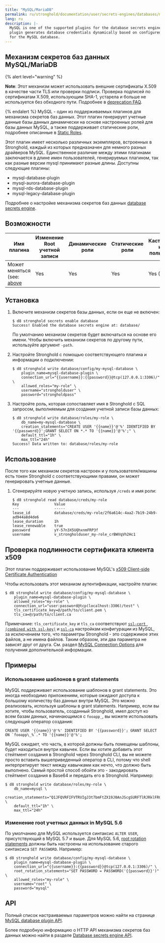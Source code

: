 ```yaml
---
title: "MySQL/MariaDB"
permalink: ru/stronghold/documentation/user/secrets-engines/databases/mysql.html
lang: ru
description: |-
  MySQL is one of the supported plugins for the database secrets engine. This
  plugin generates database credentials dynamically based on configured roles
  for the MySQL database.
---
```


## Механизм секретов баз данных MySQL/MariaDB

{% alert level="warning" %}

**Note**: Этот механизм может использовать внешние сертификаты X.509 в качестве части TLS
    или проверки подписи. Проверка подписей по сертификатам X.509, использующим SHA-1, устарела
    и больше не используется без обходного пути. Подробнее в [deprecation FAQ](/docs/deprecation/faq#q-what-is-the-impact-of-removing-support-for-x-509-certificates-with-signatures-that-use-sha-1).

{% endalert %}
MySQL - один из поддерживаемых плагинов для механизма секретов баз данных.
Этот плагин генерирует учетные данные базы данных динамически на основе
настроенных ролей для базы данных MySQL, а также поддерживает статические роли, подробнее описанные в [Static Roles](/docs/secrets/databases#static-roles).

Этот плагин имеет несколько различных экземпляров, встроенных в Stronghold,
каждый из которых предназначен для немного разных драйверов MySQL. Единственное
различие между этими плагинами заключается в длине имен пользователей,
генерируемых плагином, так как разные версии mysql принимают разные длины.
Доступны следующие плагины:

- mysql-database-plugin
- mysql-aurora-database-plugin
- mysql-rds-database-plugin
- mysql-legacy-database-plugin

Подробнее о настройке механизма секретов баз данных [database secrets engine](/docs/secrets/databases).

## Возможности

| Имя плагина                                                           | Изменение Root учетной записи | Динамические роли | Статические роли | Кастомизация имени пользователя |
|-----------------------------------------------------------------------|-------------------------------|-------------------|------------------|---------------------------------|
| Может меняться (see: [above](#mysql-mariadb-database-secrets-engine)  | Yes                           | Yes               | Yes              | Yes (1.7+)                      |

## Установка

1. Включите механизм секретов базы данных, если он еще не включен:

   ```text
   $ d8 stronghold secrets enable database
   Success! Enabled the database secrets engine at: database/
   ```

   По умолчанию механизм секретов будет включаться на основе его имени.
   Чтобы включить механизм секретов по другому пути, используйте аргумент `-path`.

2. Настройте Stronghold с помощью соответствующего плагина и информации о подключении:

   ```text
   $ d8 stronghold write database/config/my-mysql-database \
       plugin_name=mysql-database-plugin \
       connection_url="{{username}}:{{password}}@tcp(127.0.0.1:3306)/" \
       allowed_roles="my-role" \
       username="strongholduser" \
       password="strongholdpass"
   ```

3. Настройте роль, которая сопоставляет имя в Stronghold с SQL запросом,
   выполняемым для создания учетной записи базы данных:

   ```text
   $ d8 stronghold write database/roles/my-role \
       db_name=my-mysql-database \
       creation_statements="CREATE USER '{{name}}'@'%' IDENTIFIED BY '{{password}}';GRANT SELECT ON *.* TO '{{name}}'@'%';" \
       default_ttl="1h" \
       max_ttl="24h"
   Success! Data written to: database/roles/my-role
   ```

## Использование

После того как механизм секретов настроен и у пользователя/машины есть токен Stronghold с
соответствующими правами, он может генерировать учетные данные.

1. Сгенерируйте новую учетную запись, используя `/creds` и имя роли:

   ```text
   $ d8 stronghold read database/creds/my-role
   Key                Value
   ---                -----
   lease_id           database/creds/my-role/2f6a614c-4aa2-7b19-24b9-ad944a8d4de6
   lease_duration     1h
   lease_renewable    true
   password           yY-57n3X5UQhxnmFRP3f
   username           v_strongholduser_my-role_crBWVqVh2Hc1
   ```

## Проверка подлинности сертификата клиента x509

Этот плагин поддерживает использование MySQL's [x509 Client-side Certificate Authentication](https://dev.mysql.com/doc/refman/8.0/en/using-encrypted-connections.html#using-encrypted-connections-client-side-configuration)

Чтобы использовать этот механизм аутентификации, настройте плагин:

```shell-session
$ d8 stronghold write database/config/my-mysql-database \
    plugin_name=mysql-database-plugin \
    allowed_roles="my-role" \
    connection_url="user:password@tcp(localhost:3306)/test" \
    tls_certificate_key=@/path/to/client.pem \
    tls_ca=@/path/to/client.ca
```

Примечание: `tls_certificate_key` и `tls_ca` соответствуют [`ssl-cert (combined with ssl-key)`](https://dev.mysql.com/doc/refman/8.0/en/connection-options.html#option_general_ssl-cert)
и [`ssl-ca`](https://dev.mysql.com/doc/refman/8.0/en/connection-options.html#option_general_ssl-ca) настройкам конфигурации из MySQL, за исключением того, что параметры
Stronghold - это содержимое этих файлов, а не имена файлов. Таким образом, эти два
параметра не зависят друг от друга. См. раздел [MySQL Connection Options](https://dev.mysql.com/doc/refman/8.0/en/connection-options.html)
для получения дополнительной информации.

## Примеры

### Использование шаблонов в grant statements

MySQL поддерживает использование шаблонов в grant statements. Это иногда необходимо приложениям,
которые ожидают доступа к большому количеству баз данных внутри MySQL.
Это можно реализовать, используя шаблоны в grant statements. Например, если
вы хотите, чтобы пользователь, созданный Stronghold, имел доступ ко всем
базам данных, начинающимся с `fooapp_`, вы можете использовать следующий оператор создания:

```text
CREATE USER '{{name}}'@'%' IDENTIFIED BY '{{password}}'; GRANT SELECT ON `fooapp\_%`.* TO '{{name}}'@'%';
```

MySQL ожидает, что часть, в которой должны быть помещены шаблоны, будет находиться
внутри кавычек. Если вы хотите добавить этот стейтмент создания в Stronghold
через Stronghold CLI, вы не можете просто вставить вышеприведенный оператор в
CLI, потому что shell интерпретирует текст между кавычками
как нечто, что должно быть выполнено. Самый простой способ обойти это - закодировать
стейтмент создания в Base64 и передать его в Stronghold.
Например:

```shell-session
$ d8 stronghold write database/roles/my-role \
    db_name=mysql \
    creation_statements="Q1JFQVRFIFVTRVIgJ3t7bmFtZX19J0AnJScgSURFTlRJRklFRCBCWSAne3twYXNzd29yZH19JzsgR1JBTlQgU0VMRUNUIE9OIGBmb29hcHBcXyVgLiogVE8gJ3t7bmFtZX19J0AnJSc7" \
    default_ttl="1h" \
    max_ttl="24h"
```

### Изменение root учетных данных in MySQL 5.6

По умолчанию для MySQL используется синтаксис `ALTER USER`, присутствующий в MySQL 5.7 и выше.
Для MySQL 5.6, [root rotation statements](/api-docs/secret/databases#root_rotation_statements)
должны быть настроены на использование старого синтаксиса `SET PASSWORD`.
Например:

```shell-session
$ d8 stronghold write database/config/my-mysql-database \
    plugin_name=mysql-database-plugin \
    connection_url="{{username}}:{{password}}@tcp(127.0.0.1:3306)/" \
    root_rotation_statements="SET PASSWORD = PASSWORD('{{password}}')" \
    allowed_roles="my-role" \
    username="root" \
    password="mysql"
```

## API

Полный список настраиваемых параметров можно
найти на странице [MySQL database plugin API](/api-docs/secret/databases/mysql-maria).

Более подробную информацию о HTTP API механизма секретов баз данных можно найти в разделе
[Database secrets engine API](/api-docs/secret/databases).
